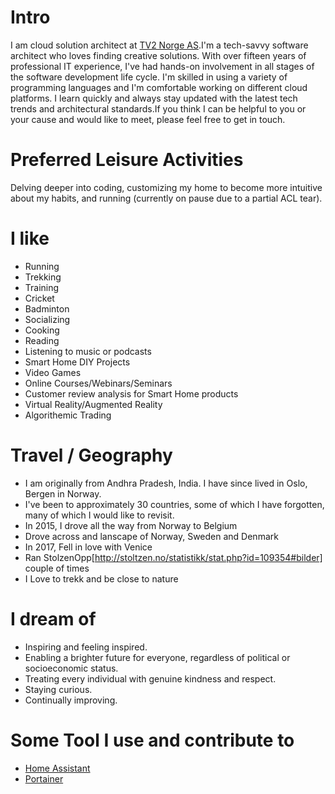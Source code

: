 # Intro
I am cloud solution architect at [TV2 Norge AS](https://tv2.no).I'm a tech-savvy software architect who loves finding creative solutions. With over fifteen years of professional IT experience, I've had hands-on involvement in all stages of the software development life cycle. I'm skilled in using a variety of programming languages and I'm comfortable working on different cloud platforms. I learn quickly and always stay updated with the latest tech trends and architectural standards.If you think I can be helpful to you or your cause and would like to meet, please feel free to get in touch.

# Preferred Leisure Activities

Delving deeper into coding, customizing my home to become more intuitive about my habits, and running (currently on pause due to a partial ACL tear).

# I like

- Running
- Trekking
- Training 
- Cricket
- Badminton
- Socializing
- Cooking
- Reading
- Listening to music or podcasts
- Smart Home DIY Projects
- Video Games
- Online Courses/Webinars/Seminars
- Customer review analysis for Smart Home products
- Virtual Reality/Augmented Reality
- Algorithemic Trading 

# Travel / Geography

- I am originally from Andhra Pradesh, India. I have since lived in Oslo, Bergen in Norway.
- I've been to approximately 30 countries, some of which I have forgotten, many of which I would like to revisit.
- In 2015, I drove all the way from Norway to Belgium 
- Drove across and lanscape of Norway, Sweden and Denmark
- In 2017, Fell in love with Venice
- Ran StolzenOpp[http://stoltzen.no/statistikk/stat.php?id=109354#bilder] couple of times
- I Love to trekk and be close to nature

# I dream of

- Inspiring and feeling inspired.
- Enabling a brighter future for everyone, regardless of political or socioeconomic status.
- Treating every individual with genuine kindness and respect.
- Staying curious.
- Continually improving.

# Some Tool I use and contribute to 

- [Home Assistant](https://www.home-assistant.io/)
- [Portainer](https://www.portainer.io/)
